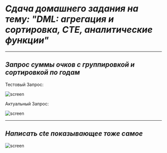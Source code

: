  # ***Сдача домашнего задания на тему:  "DML: агрегация и сортировка, CTE, аналитические функции"*** 
___

## *Запрос суммы очков с группировкой и сортировкой по годам*
Тестовый Запрос:

   <image src=/images/DML_CTE/dml_sum.jpg     
 alt="screen"
 caption="Сумма очков по годам">

Актуальный Запрос:

   <image src=/images/DML_CTE/sum_year.jpg
 alt="screen"
 caption="Сумма очков по годам">
___

## *Написать cte показывающее тоже самое*

  <image src=/images/DML_CTE/DML_CTL.jpg
 alt="screen"
 caption="Сумма очков по годам"> 